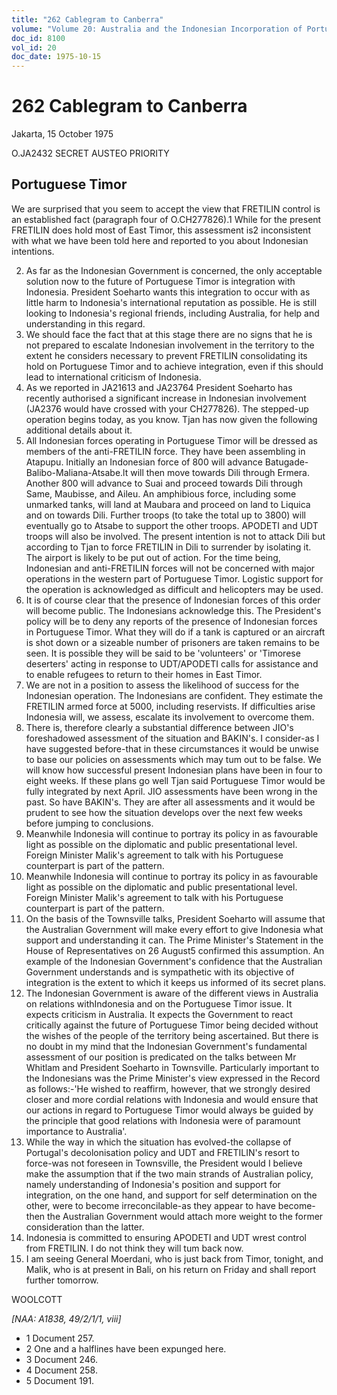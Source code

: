 ```yaml
---
title: "262 Cablegram to Canberra"
volume: "Volume 20: Australia and the Indonesian Incorporation of Portuguese Timor, 1974-1976"
doc_id: 8100
vol_id: 20
doc_date: 1975-10-15
---
```


# 262 Cablegram to Canberra

Jakarta, 15 October 1975

O.JA2432 SECRET AUSTEO PRIORITY

## Portuguese Timor

We are surprised that you seem to accept the view that FRETILIN control is an established fact (paragraph four of O.CH277826).1 While for the present FRETILIN does hold most of East Timor, this assessment is2 inconsistent with what we have been told here and reported to you about Indonesian intentions.

  2. As far as the Indonesian Government is concerned, the only acceptable solution now to the future of Portuguese Timor is integration with Indonesia. President Soeharto wants this integration to occur with as little harm to Indonesia's international reputation as possible. He is still looking to Indonesia's regional friends, including Australia, for help and understanding in this regard.
  3. We should face the fact that at this stage there are no signs that he is not prepared to escalate Indonesian involvement in the territory to the extent he considers necessary to prevent FRETILIN consolidating its hold on Portuguese Timor and to achieve integration, even if this should lead to international criticism of Indonesia.
  4. As we reported in JA21613 and JA23764 President Soeharto has recently authorised a significant increase in Indonesian involvement (JA2376 would have crossed with your CH277826). The stepped-up operation begins today, as you know. Tjan has now given the following additional details about it.
  5. All Indonesian forces operating in Portuguese Timor will be dressed as members of the anti-FRETILIN force. They have been assembling in Atapupu. Initially an Indonesian force of 800 will advance Batugade-Balibo-Maliana-Atsabe.lt will then move towards Dili through Ermera. Another 800 will advance to Suai and proceed towards Dili through Same, Maubisse, and Aileu. An amphibious force, including some unmarked tanks, will land at Maubara and proceed on land to Liquica and on towards Dili. Further troops (to take the total up to 3800) will eventually go to Atsabe to support the other troops. APODETI and UDT troops will also be involved. The present intention is not to attack Dili but according to Tjan to force FRETILIN in Dili to surrender by isolating it. The airport is likely to be put out of action. For the time being, Indonesian and anti-FRETILIN forces will not be concerned with major operations in the western part of Portuguese Timor. Logistic support for the operation is acknowledged as difficult and helicopters may be used.
  6. It is of course clear that the presence of Indonesian forces of this order will become public. The Indonesians acknowledge this. The President's policy will be to deny any reports of the presence of Indonesian forces in Portuguese Timor. What they will do if a tank is captured or an aircraft is shot down or a sizeable number of prisoners are taken remains to be seen. It is possible they will be said to be 'volunteers' or 'Timorese deserters' acting in response to UDT/APODETI calls for assistance and to enable refugees to return to their homes in East Timor.
  7. We are not in a position to assess the likelihood of success for the Indonesian operation. The Indonesians are confident. They estimate the FRETILIN armed force at 5000, including reservists. If difficulties arise Indonesia will, we assess, escalate its involvement to overcome them.
  8. There is, therefore clearly a substantial difference between JIO's foreshadowed assessment of the situation and BAKIN's. I consider-as I have suggested before-that in these circumstances it would be unwise to base our policies on assessments which may tum out to be false. We will know how successful present Indonesian plans have been in four to eight weeks. If these plans go well Tjan said Portuguese Timor would be fully integrated by next April. JIO assessments have been wrong in the past. So have BAKIN's. They are after all assessments and it would be prudent to see how the situation develops over the next few weeks before jumping to conclusions.
  9. Meanwhile Indonesia will continue to portray its policy in as favourable light as possible on the diplomatic and public presentational level. Foreign Minister Malik's agreement to talk with his Portuguese counterpart is part of the pattern.
  10. Meanwhile Indonesia will continue to portray its policy in as favourable light as possible on the diplomatic and public presentational level. Foreign Minister Malik's agreement to talk with his Portuguese counterpart is part of the pattern.
  11. On the basis of the Townsville talks, President Soeharto will assume that the Australian Government will make every effort to give Indonesia what support and understanding it can. The Prime Minister's Statement in the House of Representatives on 26 August5 confirmed this assumption. An example of the Indonesian Government's confidence that the Australian Government understands and is sympathetic with its objective of integration is the extent to which it keeps us informed of its secret plans.
  12. The Indonesian Government is aware of the different views in Australia on relations withIndonesia and on the Portuguese Timor issue. It expects criticism in Australia. It expects the Government to react critically against the future of Portuguese Timor being decided without the wishes of the people of the territory being ascertained. But there is no doubt in my mind that the Indonesian Government's fundamental assessment of our position is predicated on the talks between Mr Whitlam and President Soeharto in Townsville. Particularly important to the Indonesians was the Prime Minister's view expressed in the Record as follows:-'He wished to reaffirm, however, that we strongly desired closer and more cordial relations with Indonesia and would ensure that our actions in regard to Portuguese Timor would always be guided by the principle that good relations with Indonesia were of paramount importance to Australia'.
  13. While the way in which the situation has evolved-the collapse of Portugal's decolonisation policy and UDT and FRETILIN's resort to force-was not foreseen in Townsville, the President would I believe make the assumption that if the two main strands of Australian policy, namely understanding of Indonesia's position and support for integration, on the one hand, and support for self determination on the other, were to become irreconcilable-as they appear to have become-then the Australian Government would attach more weight to the former consideration than the latter.
  14. Indonesia is committed to ensuring APODETI and UDT wrest control from FRETILIN. I do not think they will tum back now.
  15. I am seeing General Moerdani, who is just back from Timor, tonight, and Malik, who is at present in Bali, on his return on Friday and shall report further tomorrow.



WOOLCOTT

_[NAA: A1838, 49/2/1/1, viii]_

  * 1 Document 257.
  * 2 One and a halflines have been expunged here.
  * 3 Document 246.
  * 4 Document 258.
  * 5 Document 191.


